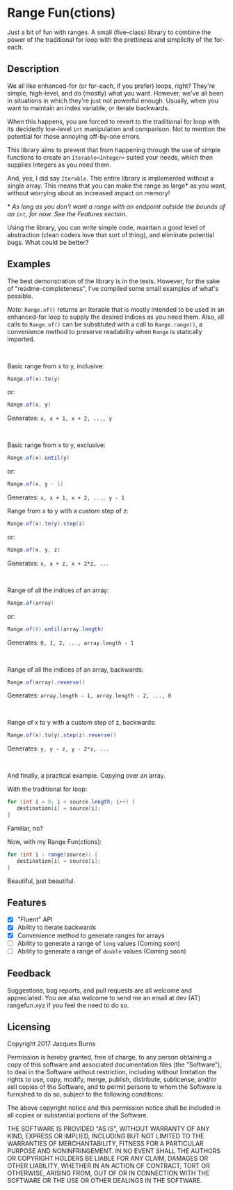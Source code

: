 # Range Fun(ctions)

Just a bit of fun with ranges. A small (five-class) library to combine the power of the traditional for loop with the prettiness and simplicity of the for-each.

## Description

We all like enhanced-for (or for-each, if you prefer) loops, right? They're simple, high-level, and do (mostly) what you want. However, we've all been in situations in which they're just not powerful enough. Usually, when you want to maintain an index variable, or iterate backwards. 

When this happens, you are forced to revert to the traditional for loop with its decidedly low-level ```int``` manipulation and comparison. Not to mention the potential for those annoying off-by-one errors.

This library aims to prevent that from happening through the use of simple functions to create an ```Iterable<Integer>``` suited your needs, which then supplies Integers as you need them.

And, yes, I did say ```Iterable```. This entire library is implemented without a single array. This means that you can make the range as large\* as you want, without worrying about an increased impact on memory!

\* _As long as you don't want a range with an endpoint outside the bounds of an ```int```, for now. See the Features section._

Using the library, you can write simple code, maintain a good level of abstraction (clean coders love that sort of thing), and eliminate potential bugs. What could be better?

## Examples

The best demonstration of the library is in the tests. However, for the sake of "readme-completeness", I've compiled some small examples of what's possible.

*Note:*
```Range.of()``` returns an Iterable<Integer> that is mostly intended to be used in an enhanced-for loop to supply the desired indices as you need them. Also, all calls to ```Range.of()``` can be substituted with a call to ```Range.range()```, a convenience method to preserve readability when ```Range``` is statically imported.

<br>

Basic range from x to y, inclusive:
```java
Range.of(x).to(y)
```
or:
```java
Range.of(x, y)
```
Generates: ```x, x + 1, x + 2, ..., y```

<br>

Basic range from x to y, exclusive:
```java
Range.of(x).until(y)
```
or:
```java
Range.of(x, y - 1)
```
Generates: ```x, x + 1, x + 2, ..., y - 1```

Range from x to y with a custom step of z:
```java
Range.of(x).to(y).step(z)
```
or:
```java
Range.of(x, y, z)
```
Generates: ```x, x + z, x + 2*z, ...```

<br>

Range of all the indices of an array:
```java
Range.of(array)
```
or:
```java
Range.of(0).until(array.length)
```
Generates: ```0, 1, 2, ..., array.length - 1```

<br>

Range of all the indices of an array, backwards:
```java
Range.of(array).reverse()
```
Generates: ```array.length - 1, array.length - 2, ..., 0```

<br>

Range of x to y with a custom step of z, backwards:
```java
Range.of(x).to(y).step(z).reverse()
```
Generates: ```y, y - z, y - 2*z, ...```

<br>

And finally, a practical example. Copying over an array.

With the traditional for loop:
```java
for (int i = 0; i < source.length; i++) {
   destination[i] = source[i];
}
```
Familiar, no?

Now, with my Range Fun(ctions):
```java
for (int i : range(source)) {
   destination[i] = source[i];
}
```
Beautiful, just beautiful.

## Features

 - [x] "Fluent" API
 - [x] Ability to iterate backwards
 - [x] Convenience method to generate ranges for arrays
 - [ ] Ability to generate a range of ```long``` values (Coming soon)
 - [ ] Ability to generate a range of ```double``` values (Coming soon)

 ## Feedback

Suggestions, bug reports, and pull requests are all welcome and appreciated. You are also welcome to send me an email at dev (AT) rangefun.xyz if you feel the need to do so.
 
## Licensing

Copyright 2017 Jacques Burns

Permission is hereby granted, free of charge, to any person obtaining a copy of this software and associated documentation files (the "Software"), to deal in the Software without restriction, including without limitation the rights to use, copy, modify, merge, publish, distribute, sublicense, and/or sell copies of the Software, and to permit persons to whom the Software is furnished to do so, subject to the following conditions:

The above copyright notice and this permission notice shall be included in all copies or substantial portions of the Software.

THE SOFTWARE IS PROVIDED "AS IS", WITHOUT WARRANTY OF ANY KIND, EXPRESS OR IMPLIED, INCLUDING BUT NOT LIMITED TO THE WARRANTIES OF MERCHANTABILITY, FITNESS FOR A PARTICULAR PURPOSE AND NONINFRINGEMENT. IN NO EVENT SHALL THE AUTHORS OR COPYRIGHT HOLDERS BE LIABLE FOR ANY CLAIM, DAMAGES OR OTHER LIABILITY, WHETHER IN AN ACTION OF CONTRACT, TORT OR OTHERWISE, ARISING FROM, OUT OF OR IN CONNECTION WITH THE SOFTWARE OR THE USE OR OTHER DEALINGS IN THE SOFTWARE.